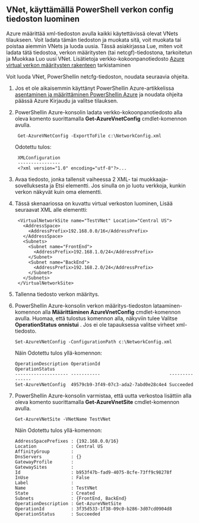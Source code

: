 ## <a name="how-to-create-a-vnet-using-a-network-config-file-from-powershell"></a>VNet, käyttämällä PowerShell verkon config tiedoston luominen

Azure määrittää xml-tiedoston avulla kaikki käytettävissä olevat VNets tilaukseen. Voit ladata tämän tiedoston ja muokata sitä, voit muokata tai poistaa aiemmin VNets ja luoda uusia. Tässä asiakirjassa Lue, miten voit ladata tätä tiedostoa, verkon määritysten (tai netcgf)-tiedostona, tarkoitetun ja Muokkaa Luo uusi VNet. Lisätietoja verkko-kokoonpanotiedosto [Azure virtual verkon määritysten rakenteen](https://msdn.microsoft.com/library/azure/jj157100.aspx) tarkistaminen

Voit luoda VNet, PowerShellin netcfg-tiedoston, noudata seuraavia ohjeita.

1. Jos et ole aikaisemmin käyttänyt PowerShellin Azure-artikkelissa [asentaminen ja määrittäminen PowerShellin Azure](../articles/powershell-install-configure.md) ja noudata ohjeita päässä Azure Kirjaudu ja valitse tilauksen.
2. PowerShellin Azure-konsolin ladata verkko-kokoonpanotiedosto alla oleva komento suorittamalla **Get-AzureVnetConfig** cmdlet-komennon avulla. 

        Get-AzureVNetConfig -ExportToFile c:\NetworkConfig.xml

    Odotettu tulos:

        XMLConfiguration                                                                                                     
        ----------------                                                                                                     
        <?xml version="1.0" encoding="utf-8"?>...  

3. Avaa tiedosto, jonka tallensit vaiheessa 2 XML- tai muokkaaja-sovelluksesta ja Etsi **<VirtualNetworkSites>** elementti. Jos sinulla on jo luotu verkkoja, kunkin verkon näkyvät kuin oma **<VirtualNetworkSite>** elementti.
4. Tässä skenaariossa on kuvattu virtual verkoston luominen, Lisää seuraavat XML alle **<VirtualNetworkSites>** elementti:

        <VirtualNetworkSite name="TestVNet" Location="Central US">
          <AddressSpace>
            <AddressPrefix>192.168.0.0/16</AddressPrefix>
          </AddressSpace>
          <Subnets>
            <Subnet name="FrontEnd">
              <AddressPrefix>192.168.1.0/24</AddressPrefix>
            </Subnet>
            <Subnet name="BackEnd">
              <AddressPrefix>192.168.2.0/24</AddressPrefix>
            </Subnet>
          </Subnets>
        </VirtualNetworkSite>

9.  Tallenna tiedosto verkon määritys.
10. PowerShellin Azure-konsolin verkon määritys-tiedoston lataaminen-komennon alla **Määrittäminen AzureVnetConfig** cmdlet-komennon avulla. Huomaa, että tulostus komennon alla, näkyviin tulee Valitse **OperationStatus** **onnistui** . Jos ei ole tapauksessa valitse virheet xml-tiedosto.

        Set-AzureVNetConfig -ConfigurationPath c:\NetworkConfig.xml

    Näin Odotettu tulos yllä-komennon:

        OperationDescription OperationId                          OperationStatus
        -------------------- -----------                          ---------------
        Set-AzureVNetConfig  49579cb9-3f49-07c3-ada2-7abd0e28c4e4 Succeeded 
    
11. PowerShellin Azure-konsolin varmistaa, että uutta verkostoa lisättiin alla oleva komento suorittamalla **Get-AzureVnetSite** cmdlet-komennon avulla. 

        Get-AzureVNetSite -VNetName TestVNet

    Näin Odotettu tulos yllä-komennon:

        AddressSpacePrefixes : {192.168.0.0/16}
        Location             : Central US
        AffinityGroup        : 
        DnsServers           : {}
        GatewayProfile       : 
        GatewaySites         : 
        Id                   : b953f47b-fad9-4075-8cfe-73ff9c98278f
        InUse                : False
        Label                : 
        Name                 : TestVNet
        State                : Created
        Subnets              : {FrontEnd, BackEnd}
        OperationDescription : Get-AzureVNetSite
        OperationId          : 3f35d533-1f38-09c0-b286-3d07cd0904d8
        OperationStatus      : Succeeded